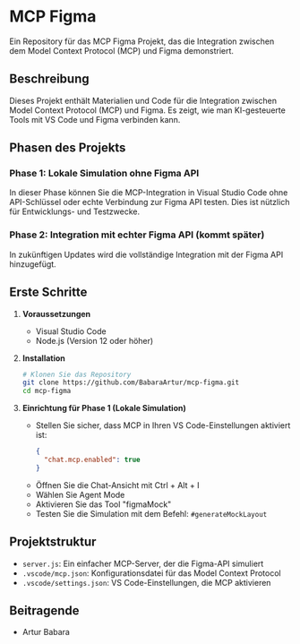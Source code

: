 # MCP Figma

Ein Repository für das MCP Figma Projekt, das die Integration zwischen dem Model Context Protocol (MCP) und Figma demonstriert.

## Beschreibung

Dieses Projekt enthält Materialien und Code für die Integration zwischen Model Context Protocol (MCP) und Figma. Es zeigt, wie man KI-gesteuerte Tools mit VS Code und Figma verbinden kann.

## Phasen des Projekts

### Phase 1: Lokale Simulation ohne Figma API
In dieser Phase können Sie die MCP-Integration in Visual Studio Code ohne API-Schlüssel oder echte Verbindung zur Figma API testen. Dies ist nützlich für Entwicklungs- und Testzwecke.

### Phase 2: Integration mit echter Figma API (kommt später)
In zukünftigen Updates wird die vollständige Integration mit der Figma API hinzugefügt.

## Erste Schritte

1. **Voraussetzungen**
   - Visual Studio Code
   - Node.js (Version 12 oder höher)

2. **Installation**
   ```bash
   # Klonen Sie das Repository
   git clone https://github.com/BabaraArtur/mcp-figma.git
   cd mcp-figma
   ```

3. **Einrichtung für Phase 1 (Lokale Simulation)**
   - Stellen Sie sicher, dass MCP in Ihren VS Code-Einstellungen aktiviert ist:
     ```json
     {
       "chat.mcp.enabled": true
     }
     ```
   - Öffnen Sie die Chat-Ansicht mit Ctrl + Alt + I
   - Wählen Sie Agent Mode
   - Aktivieren Sie das Tool "figmaMock"
   - Testen Sie die Simulation mit dem Befehl: `#generateMockLayout`

## Projektstruktur

- `server.js`: Ein einfacher MCP-Server, der die Figma-API simuliert
- `.vscode/mcp.json`: Konfigurationsdatei für das Model Context Protocol
- `.vscode/settings.json`: VS Code-Einstellungen, die MCP aktivieren

## Beitragende

- Artur Babara
